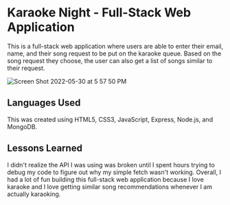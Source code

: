 # Karaoke Night - Full-Stack Web Application

This is a full-stack web application where users are able to enter their email, name, and their song request to be put on the karaoke queue. Based on the song request they choose, the user can also get a list of songs similar to their request. 

![Screen Shot 2022-05-30 at 5 57 50 PM](https://user-images.githubusercontent.com/102008028/172064486-639d48b8-024f-4c41-9149-d32db14d4925.png)

## Languages Used 

This was created using HTML5, CSS3, JavaScript, Express, Node.js, and MongoDB.

## Lessons Learned 

I didn't realize the API I was using was broken until I spent hours trying to debug my code to figure out why my simple fetch wasn't working. Overall, I had a lot of fun building this full-stack web application because I love karaoke and I love getting similar song recommendations whenever I am actually karaoking.

